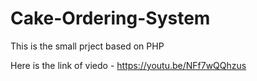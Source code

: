 # Cake-Ordering-System
This is the small prject based on PHP 

Here is the link of viedo - https://youtu.be/NFf7wQQhzus
